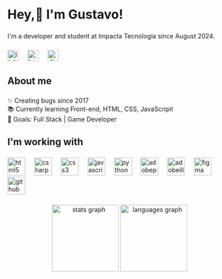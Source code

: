 <h1 align="left">Hey,👋 I'm Gustavo!</h1>

###

<p align="left">I'm a developer and student at Impacta Tecnologia since August 2024.</p>

###

<div align="left">
  <a href="https://www.linkedin.com/in/gus-villela/" target="_blank" rel="noopener noreferrer" style="text-decoration: none;">
    <img src="https://img.shields.io/badge/LinkedIn-0A66C2?logo=linkedin&logoColor=white&style=for-the-badge" height="25" alt="linkedin logo"   
 />
  </a>
  <img width="12" />
  <a href="https://www.behance.net/gustavovillela2" target="_blank" rel="noopener noreferrer" style="text-decoration: none;">
    <img src="https://img.shields.io/badge/Behance-1769FF?logo=behance&logoColor=white&style=for-the badge" height="25" alt="behance logo" />
  </a>
  <img width="12" />
  <a href="#" onclick="copyToClipboard('267069646816018474')" style="text-decoration: none;">
    <img src="https://img.shields.io/badge/Discord-5865F2?logo=discord&logoColor=white&style=for-the-badge" height="25" alt="discord logo" />
  </a>
</div>

<script>
  function copyToClipboard(text) {
    navigator.clipboard.writeText(text);
    alert("ID do Discord copiado para a área de transferência!");
  }
</script>

###

<h2 align="left">About me</h2>

###

<p align="left">✨ Creating bugs since 2017<br>📚 Currently learning Front-end, HTML, CSS, JavaScripit<br>🎯 Goals: Full Stack | Game Developer</p>

###

<h2 align="left">I'm working with</h2>

###

<div align="left">
  <img src="https://skillicons.dev/icons?i=html" height="40" alt="html5 logo"  />
  <img width="12" />
  <img src="https://skillicons.dev/icons?i=cs" height="40" alt="csharp logo"  />
  <img width="12" />
  <img src="https://cdn.jsdelivr.net/gh/devicons/devicon/icons/css3/css3-original.svg" height="40" alt="css3 logo"  />
  <img width="12" />
  <img src="https://skillicons.dev/icons?i=js" height="40" alt="javascript logo"  />
  <img width="12" />
  <img src="https://skillicons.dev/icons?i=py" height="40" alt="python logo"  />
  <img width="12" />
  <img src="https://skillicons.dev/icons?i=ps" height="40" alt="adobephotoshop logo"  />
  <img width="12" />
  <img src="https://skillicons.dev/icons?i=ai" height="40" alt="adobeillustrator logo"  />
  <img width="12" />
  <img src="https://skillicons.dev/icons?i=figma" height="40" alt="figma logo"  />
  <img width="12" />
  <img src="https://skillicons.dev/icons?i=github" height="40" alt="github logo"  />
</div>

###

<div align="center">
  <img src="https://github-readme-stats.vercel.app/api?username=gustavo-villela&hide_title=false&hide_rank=false&show_icons=true&include_all_commits=true&count_private=true&disable_animations=false&theme=dracula&locale=en&hide_border=false&order=1" height="150" alt="stats graph"  />
  <img src="https://github-readme-stats.vercel.app/api/top-langs?username=gustavo-villela&locale=en&hide_title=false&layout=compact&card_width=320&langs_count=5&theme=dracula&hide_border=false&order=2" height="150" alt="languages graph"  />
</div>

###
